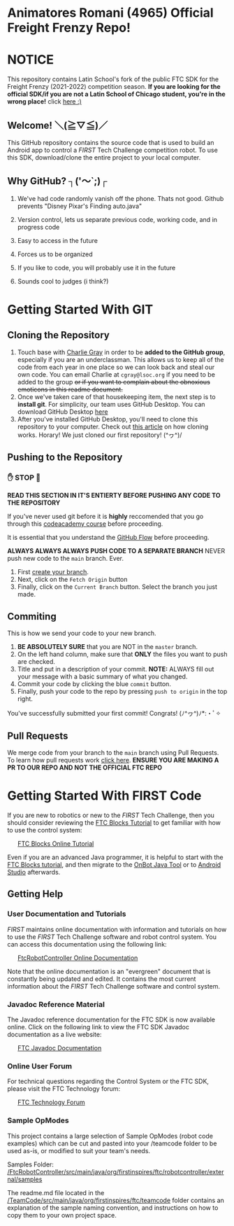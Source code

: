# Animatores Romani (4965) Official Freight Frenzy Repo!

# NOTICE

This repository contains Latin School's fork of the public FTC SDK for the Freight Frenzy (2021-2022) competition season. **If you are looking for the official SDK/if you are not a Latin School of Chicago student, you're in the wrong place!** click [here :)](https://github.com/FIRST-Tech-Challenge/FtcRobotController)


## Welcome! ＼(≧▽≦)／
This GitHub repository contains the source code that is used to build an Android app to control a *FIRST* Tech Challenge competition robot.  To use this SDK, download/clone the entire project to your local computer.

## Why GitHub? ┐('～`;)┌

1. We've had code randomly vanish off the phone. Thats not good. Github prevents "Disney Pixar's Finding auto.java"

2. Version control, lets us separate previous code, working code, and in progress code

3. Easy to access in the future

4. Forces us to be organized

5. If you like to code, you will probably use it in the future

6. Sounds cool to judges (i think?)

# Getting Started With GIT


## Cloning the Repository

1. Touch base with [Charlie Gray](https://github.com/charlie-gray) in order to be **added to the GitHub group**, especially if you are an underclassman. This allows us to keep all of the code from each year in one place so we can look back and steal our own code. You can email Charlie at `cgray@lsoc.org` if you need to be added to the group <strike>or if you want to complain about the obnoxious emoticons in this readme document.</strike>
2. Once we've taken care of that housekeeping item, the next step is to **install git**. For simplicity, our team uses GitHub Desktop. You can download GitHub Desktop [here](https://desktop.github.com/)
3. After you've installed GitHub Desktop, you'll need to clone this repository to your computer. Check out [this article](https://docs.github.com/en/desktop/contributing-and-collaborating-using-github-desktop/adding-and-cloning-repositories/cloning-a-repository-from-github-to-github-desktop) on how cloning works. Horary! We just cloned our first repository! \(^ヮ^)/

## Pushing to the Repository

### ✋ STOP 🛑
**READ THIS SECTION IN IT'S ENTIERTY BEFORE PUSHING ANY CODE TO THE REPOSITORY**

If you've never used git before it is **highly** reccomended that you go through this [codeacademy course](https://www.codecademy.com/learn/learn-git) before proceeding. 

It is essential that you understand the [GitHub Flow](https://guides.github.com/introduction/flow/) before proceeding.

**ALWAYS ALWAYS ALWAYS PUSH CODE TO A SEPARATE BRANCH**
NEVER push new code to the `main` branch. Ever. 

1. First [create your branch](https://docs.github.com/en/github/collaborating-with-pull-requests/proposing-changes-to-your-work-with-pull-requests/creating-and-deleting-branches-within-your-repository).
2. Next, click on the `Fetch Origin` button
3. Finally, click on the `Current Branch` button. Select the branch you just made.

## Commiting

This is how we send your code to your new branch.

1. **BE ABSOLUTELY SURE** that you are NOT in the `master` branch.
3. On the left hand column, make sure that **ONLY** the files you want to push are checked. 
5. Title and put in a description of your commit.
    **NOTE:** ALWAYS fill out your message with a basic summary of what you changed.
4. Commit your code by clicking the blue `commit` button.
5. Finally, push your code to the repo by pressing `push to origin` in the top right.

You've successfully submitted your first commit! Congrats! (ﾉ^ヮ^)ﾉ*:・ﾟ✧

## Pull Requests

We merge code from your branch to the `main` branch using Pull Requests. To learn how pull requests work [click here](https://docs.github.com/en/github/collaborating-with-pull-requests/proposing-changes-to-your-work-with-pull-requests/creating-a-pull-request). 
**ENSURE YOU ARE MAKING A PR TO OUR REPO AND NOT THE OFFICIAL FTC REPO**

# Getting Started With FIRST Code
If you are new to robotics or new to the *FIRST* Tech Challenge, then you should consider reviewing the [FTC Blocks Tutorial](https://github.com/FIRST-Tech-Challenge/FtcRobotController/wiki/Blocks-Tutorial) to get familiar with how to use the control system:

&nbsp;&nbsp;&nbsp;&nbsp;&nbsp;&nbsp;[FTC Blocks Online Tutorial](https://github.com/FIRST-Tech-Challenge/FtcRobotController/wiki/Blocks-Tutorial)

Even if you are an advanced Java programmer, it is helpful to start with the [FTC Blocks tutorial](https://github.com/FIRST-Tech-Challenge/FtcRobotController/wiki/Blocks-Tutorial), and then migrate to the [OnBot Java Tool](https://github.com/FIRST-Tech-Challenge/FtcRobotController/wiki/OnBot-Java-Tutorial) or to [Android Studio](https://github.com/FIRST-Tech-Challenge/FtcRobotController/wiki/Android-Studio-Tutorial) afterwards.

## Getting Help
### User Documentation and Tutorials
*FIRST* maintains online documentation with information and tutorials on how to use the *FIRST* Tech Challenge software and robot control system.  You can access this documentation using the following link:

&nbsp;&nbsp;&nbsp;&nbsp;&nbsp;&nbsp;[FtcRobotController Online Documentation](https://github.com/FIRST-Tech-Challenge/FtcRobotController/wiki)

Note that the online documentation is an "evergreen" document that is constantly being updated and edited.  It contains the most current information about the *FIRST* Tech Challenge software and control system.

### Javadoc Reference Material
The Javadoc reference documentation for the FTC SDK is now available online.  Click on the following link to view the FTC SDK Javadoc documentation as a live website:

&nbsp;&nbsp;&nbsp;&nbsp;&nbsp;&nbsp;[FTC Javadoc Documentation](https://javadoc.io/org.firstinspires.ftc)

### Online User Forum
For technical questions regarding the Control System or the FTC SDK, please visit the FTC Technology forum:

&nbsp;&nbsp;&nbsp;&nbsp;&nbsp;&nbsp;[FTC Technology Forum](https://ftcforum.firstinspires.org/forum/ftc-technology)

### Sample OpModes
This project contains a large selection of Sample OpModes (robot code examples) which can be cut and pasted into your /teamcode folder to be used as-is, or modified to suit your team's needs.

Samples Folder: &nbsp;&nbsp; [/FtcRobotController/src/main/java/org/firstinspires/ftc/robotcontroller/external/samples](FtcRobotController/src/main/java/org/firstinspires/ftc/robotcontroller/external/samples)

The readme.md file located in the [/TeamCode/src/main/java/org/firstinspires/ftc/teamcode](TeamCode/src/main/java/org/firstinspires/ftc/teamcode) folder contains an explanation of the sample naming convention, and instructions on how to copy them to your own project space.
